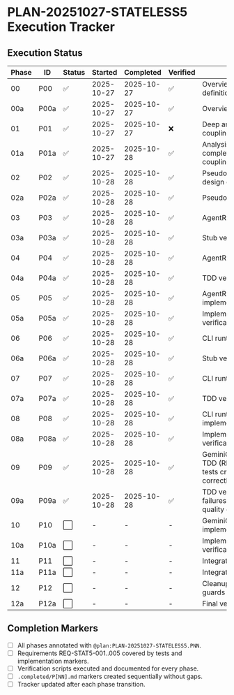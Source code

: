 # PLAN-20251027-STATELESS5 Execution Tracker

## Execution Status

| Phase | ID | Status | Started | Completed | Verified | Notes |
|-------|-----|--------|---------|-----------|----------|-------|
| 00 | P00 | ✅ | 2025-10-27 | 2025-10-27 | ✅ | Overview & scope definition |
| 00a | P00a | ✅ | 2025-10-27 | 2025-10-27 | ✅ | Overview verification |
| 01 | P01 | ✅ | 2025-10-27 | 2025-10-27 | ❌ | Deep analysis of state coupling |
| 01a | P01a | ✅ | 2025-10-27 | 2025-10-28 | ✅ | Analysis verification completed - state-coupling.md verified |
| 02 | P02 | ✅ | 2025-10-28 | 2025-10-28 | ✅ | Pseudocode & interface design complete |
| 02a | P02a | ✅ | 2025-10-28 | 2025-10-28 | ✅ | Pseudocode verification |
| 03 | P03 | ✅ | 2025-10-28 | 2025-10-28 | ✅ | AgentRuntimeState stub |
| 03a | P03a | ✅ | 2025-10-28 | 2025-10-28 | ✅ | Stub verification |
| 04 | P04 | ✅ | 2025-10-28 | 2025-10-28 | ✅ | AgentRuntimeState TDD |
| 04a | P04a | ✅ | 2025-10-28 | 2025-10-28 | ✅ | TDD verification |
| 05 | P05 | ✅ | 2025-10-28 | 2025-10-28 | ✅ | AgentRuntimeState implementation |
| 05a | P05a | ✅ | 2025-10-28 | 2025-10-28 | ✅ | Implementation verification |
| 06 | P06 | ✅ | 2025-10-28 | 2025-10-28 | ✅ | CLI runtime adapter stub |
| 06a | P06a | ✅ | 2025-10-28 | 2025-10-28 | ✅ | Stub verification |
| 07 | P07 | ✅ | 2025-10-28 | 2025-10-28 | ✅ | CLI runtime adapter TDD |
| 07a | P07a | ✅ | 2025-10-28 | 2025-10-28 | ✅ | TDD verification |
| 08 | P08 | ✅ | 2025-10-28 | 2025-10-28 | ✅ | CLI runtime adapter implementation |
| 08a | P08a | ✅ | 2025-10-28 | 2025-10-28 | ✅ | Implementation verification |
| 09 | P09 | ✅ | 2025-10-28 | 2025-10-28 | ✅ | GeminiClient/GeminiChat TDD (RED phase) - 25 tests created, all failing correctly |
| 09a | P09a | ✅ | 2025-10-28 | 2025-10-28 | ✅ | TDD verification - failures confirmed, quality checks pass |
| 10 | P10 | ⬜ | - | - | - | GeminiClient/GeminiChat implementation |
| 10a | P10a | ⬜ | - | - | - | Implementation verification |
| 11 | P11 | ⬜ | - | - | - | Integration & migration |
| 11a | P11a | ⬜ | - | - | - | Integration verification |
| 12 | P12 | ⬜ | - | - | - | Cleanup & regression guards |
| 12a | P12a | ⬜ | - | - | - | Final verification |

## Completion Markers

- [ ] All phases annotated with `@plan:PLAN-20251027-STATELESS5.PNN`.
- [ ] Requirements REQ-STAT5-001..005 covered by tests and implementation markers.
- [ ] Verification scripts executed and documented for every phase.
- [ ] `.completed/P[NN].md` markers created sequentially without gaps.
- [ ] Tracker updated after each phase transition.
